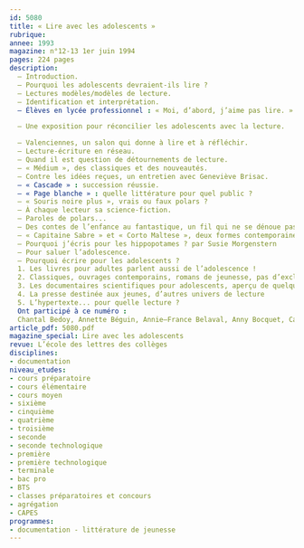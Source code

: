 ```yaml
---
id: 5080
title: « Lire avec les adolescents »
rubrique: 
annee: 1993
magazine: n°12-13 1er juin 1994
pages: 224 pages
description: 
  – Introduction.
  – Pourquoi les adolescents devraient-ils lire ?
  – Lectures modèles/modèles de lecture.
  – Identification et interprétation.
  – Élèves en lycée professionnel : « Moi, d’abord, j’aime pas lire. »

  – Une exposition pour réconcilier les adolescents avec la lecture.

  – Valenciennes, un salon qui donne à lire et à réfléchir.
  – Lecture-écriture en réseau.
  – Quand il est question de détournements de lecture.
  – « Médium », des classiques et des nouveautés.
  – Contre les idées reçues, un entretien avec Geneviève Brisac.
  – « Cascade » : succession réussie.
  – « Page blanche » : quelle littérature pour quel public ?
  – « Souris noire plus », vrais ou faux polars ?
  – À chaque lecteur sa science-fiction.
  – Paroles de polars...
  – Des contes de l’enfance au fantastique, un fil qui ne se dénoue pas.
  – « Capitaine Sabre » et « Corto Maltese », deux formes contemporaines du roman d’aventures.
  – Pourquoi j’écris pour les hippopotames ? par Susie Morgenstern
  – Pour saluer l’adolescence.
  – Pourquoi écrire pour les adolescents ?
  1. Les livres pour adultes parlent aussi de l’adolescence !
  2. Classiques, ouvrages contemporains, romans de jeunesse, pas d’exclusive !
  3. Les documentaires scientifiques pour adolescents, aperçu de quelques collections
  4. La presse destinée aux jeunes, d’autres univers de lecture
  5. L’hypertexte... pour quelle lecture ?
  Ont participé à ce numéro :
  Chantal Bedoy, Annette Béguin, Annie–France Belaval, Anny Bocquet, Carole Braeckman, Katelle Briatte, Annick Briois, Martine Burgos, Élisabeth Coppin-Mortreux, Élisabeth Debuchy, Christine Delafosse, Jean Gibrat, Dominique Henry, Brigitte Hibert, Anne Lambert, Christian Loock, Marie-Claude Loosfelt, Susie Morgenstern, Jean-Paul Nozière, Jean Perlein, Françoise Rougerie, Brigitte Smadja, Joëlle Turin, Martine Vincent
article_pdf: 5080.pdf
magazine_special: Lire avec les adolescents
revue: L’école des lettres des collèges
disciplines:
- documentation
niveau_etudes:
- cours préparatoire
- cours élémentaire
- cours moyen
- sixième
- cinquième
- quatrième
- troisième
- seconde
- seconde technologique
- première
- première technologique
- terminale
- bac pro
- BTS
- classes préparatoires et concours
- agrégation
- CAPES
programmes:
- documentation - littérature de jeunesse
---
```

